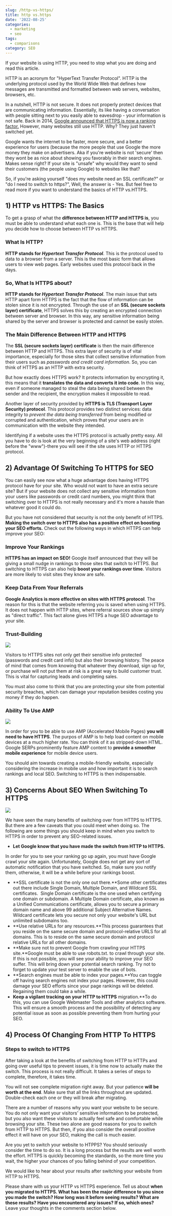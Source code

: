 ```yaml
---
slug: /http-vs-https/
title: http vs.https
date: '2022-08-25'
categories:
  - marketing
  - seo
tags:
  - comparisons
category: SEO
---
```


If your website is using HTTP, you need to stop what you are doing and read this article.

HTTP is an acronym for "HyperText Transfer Protocol". HTTP is the underlying protocol used by the World Wide Web that defines how messages are transmitted and formatted between web servers, websites, browsers, etc.

In a nutshell, HTTP is not secure. It does not properly protect devices that are communicating information. Essentially, its like having a conversation with people sitting next to you easily able to eavesdrop - your information is not safe. Back in 2014, [Google announced that HTTPS is now a ranking factor.](https://webmasters.googleblog.com/2014/08/https-as-ranking-signal.html) However, many websites still use HTTP. Why? They just haven't switched yet.

Google wants the internet to be faster, more secure, and a better experience for users (because the more people that use Google the more money they make on advertisers. Aka if you're website is not 'secure' then they wont be as nice about showing you favorably in their search engines. Makes sense right? If your site is "unsafe" why would they want to send their customers (the people using Google) to websites like that?

So, if you're asking yourself "does my website need an SSL certificate?" or "do I need to switch to https?", Well, the answer is - Yes. But feel free to read more if you want to understand the basics of HTTP vs.HTTPS.

## 1) HTTP vs HTTPS: The Basics

To get a grasp of what the **difference between HTTP and HTTPS is**, you must be able to understand what each one is. This is the base that will help you decide how to choose between HTTP vs HTTPS.

### What Is HTTP?


**HTTP stands for _Hypertext Transfer Protocol_**. This is the protocol used to data to a browser from a server. This is the most basic form that allows users to view web pages. Early websites used this protocol back in the days.

### So, What Is HTTPS about?


**HTTP stands for _Hypertext Transfer Protocol_**. The main issue that sets HTTP apart form HTTPS is the fact that the flow of information can be stolen since it is not encrypted. Through the use of an
**SSL (secure sockets layer) certificate**, HTTPS solves this by creating an encrypted connection between server and browser. In this way, any sensitive information being shared by the server and browser is protected and cannot be easily stolen.

### The Main Difference Between HTTP and HTTPS


The **SSL (secure sockets layer) certificate** is then the main difference between HTTP and HTTPS. This extra layer of security is of vital importance, especially for those sites that collect sensitive information from their users such as _passwords and credit card information_. So, you can think of HTTPS as an HTTP with extra security.

But how exactly does HTTPS work? It protects information by encrypting it, this means that it **translates the data and converts it into code**. In this way, even if someone managed to steal the data being shared between the sender and the recipient, the encryption makes it impossible to read.

Another layer of security provided by **HTTPS is TLS (Transport Layer Security) protocol**. This protocol provides two distinct services: data integrity to _prevent the data being transferred_ from being modified or corrupted and authentication, which proves that your users are in communication with the website they intended.

Identifying if a website uses the HTTPS protocol is actually pretty easy. All you have to do is look at the very beginning of a site's web address (right before the "www")-there you will see if the site uses HTTP or HTTPS protocol.

## 2) Advantage Of Switching To HTTPS for SEO

You can easily see now what a huge advantage does having HTTPS protocol have for your site. Who would not want to have an extra secure site? But if your website does not collect any sensitive information from your users like passwords or credit card numbers, you might think that switching over to HTTPS is not really necessary and it's more a hassle than whatever good it could do.

But you have not considered that security is not the only benefit of HTTPS. **Making the switch over to HTTPS also has a positive effect on boosting your SEO efforts.** Check out the following ways in which HTTPS can help improve your SEO:

### Improve Your Rankings


**HTTPS has an impact on SEO!** Google itself announced that they will be giving a small nudge in rankings to those sites that switch to HTTPS. But switching to HTTPS can also help **boost your rankings over time**. Visitors are more likely to visit sites they know are safe.

### Keep Data From Your Referrals


**Google Analytics is more effective on sites with HTTPS protocol**. The reason for this is that the website referring you is saved when using HTTPS. It does not happen with HTTP sites, where referral sources show up simply as "direct traffic". This fact alone gives HTTPS a huge SEO advantage to your site.

### Trust-Building

![](https://raw.githubusercontent.com/devinschumacher/uploads/main/images/build-trust-with-visitors.png)

Visitors to HTTPS sites not only get their sensitive info protected (passwords and credit card info) but also their browsing history. The peace of mind that comes from knowing that whatever they download, sign up for, or purchase will not put them at risk is a great way to build customer trust. This is vital for capturing leads and completing sales.

You must also come to think that you are protecting your site from potential security breaches, which can damage your reputation besides costing you money if they do happen.

### Ability To Use AMP

![](https://raw.githubusercontent.com/devinschumacher/uploads/main/images/be-able-to-use-amp.png)

In order for you to be able to use AMP (Accelerated Mobile Pages) **you will need to have HTTPS**. The purpos of AMP is to help load content on mobile devices at a much higher rate. You can think of it as stripped-down HTML. Google SERPs prominently feature AMP content to **provide a smoother mobile experience** for mobile device users.

You should aim towards creating a mobile-friendly website, especially considering the increase in mobile use and how important it is to search rankings and local SEO. Switching to HTTPS is then indispensable.

## 3) Concerns About SEO When Switching To HTTPS

![](https://raw.githubusercontent.com/devinschumacher/uploads/main/images/seo-concers-when-switching.png)

We have seen the many benefits of switching over from HTTPS to HTTPS. But there are a few caveats that you could meet when doing so. The following are some things you should keep in mind when you switch to HTTPS in order to prevent any SEO-related issues.

- **Let Google know that you have made the switch from HTTP to HTTPS.**

In order for you to see your ranking go up again, you must have Google crawl your site again. Unfortunately, Google does not get any sort of automatic notification that you have switched. So, make sure you notify them, otherwise, it will be a while before your rankings boost.

- ﻿**SSL certificate is not the only one out there.**Some other certificates out there include Single Domain, Multiple Domain, and Wildcard SSL certificates.  Single Domain certificate is the one used when certifying one domain or subdomain. A Multiple Domain certificate, also known as a Unified Communications certificate, allows you to secure a primary domain name and above 99 additional Subject Alternative Names. Wildcard certificate lets you secure not only your website's URL but unlimited subdomains too.
- ﻿**Use relative URLs for any resources.**This process guarantees that you reside on the same secure domain and protocol-relative URLS for all domains. This is to reside on the same secure domain and protocol relative URLs for all other domains.
- **Make sure not to prevent Google from crawling your HTTPS site.**Google must be able to use robots.txt. to crawl through your site. If this is not possible, you will see your ability to improve your SEO suffer. This will bring down your potential search ranking. Try not to forget to update your test server to enable the use of bots.
- **Search engines must be able to index your pages.**You can toggle off having search engines not index your pages. However, this could damage your SEO efforts since your page rankings will be deleted. Regaining them could take a while.
- **Keep a vigilant tracking on your HTTP to HTTPS** migration.**To do this, you can use Google Webmaster Tools and other analytics software. This will ensure a smooth process and the possibility of detecting any potential issue as soon as possible preventing them from hurting your SEO.

## 4) Process Of Changing From HTTP To HTTPS


### Steps to switch to HTTPS

After taking a look at the benefits of switching from HTTP to HTTPs and going over useful tips to prevent issues, it is time now to actually make the switch. This process is not really difficult. It takes a series of steps to complete, therefore, it takes time.

You will not see complete migration right away. But your patience **will be worth at the end**. Make sure that all the links throughout are updated. Double-check each one or they will break after migrating.

There are a number of reasons why you want your website to be secure. You do not only want your visitors' sensitive information to be protected, but you also want these visitors to actually feel safe and comfortable while browsing your site. These two alone are good reasons for you to switch from HTTP to HTTPS. But then, if you also consider the overall positive effect it will have on your SEO, making the call is much easier.

Are you yet to switch your website to HTPPS? You should seriously consider the time to do so. It is a long process but the results are well worth the effort. HTTPS is quickly becoming the standards, so the more time you wait, the higher your chances of you falling behind of your competition.

We would like to hear about your results after switching your website from HTTP to HTTPS.

Please share with us your HTTP vs HTTPS experience. Tell us about **when you migrated to HTTPS. What has been the major difference to you since you made the switch? How long was it before seeing results? What are these results? Have you encountered any issues? If so, which ones?** Leave your thoughts in the comments section below.
